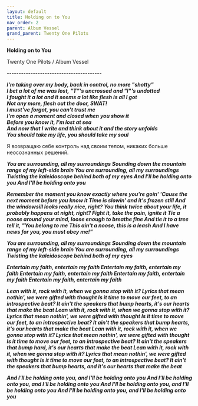 ```yaml
---  
layout: default  
title: Holding on to You  
nav_order: 2  
parent: Album Vessel  
grand_parent: Twenty One Pilots  
---  
```


**Holding on to You**
<p>
Twenty One Pilots / Album Vessel
</p>  
----------------------------------------

**_I'm taking over my body, back in control, no more "shotty"  
I bet a lot of me was lost, "T"'s uncrossed and "I"'s undotted  
I fought it a lot and it seems a lot like flesh is all I got  
Not any more, flesh out the door, SWAT!  
I must've forgot, you can't trust me  
I'm open a moment and closed when you show it  
Before you know it, I'm lost at sea  
And now that I write and think about it and the story unfolds  
You should take my life, you should take my soul_**  

Я возвращаю себе контроль над своим телом, никаких больше неосознанных решений.  


**_You are surrounding, all my surroundings
Sounding down the mountain range of my left-side brain
You are surrounding, all my surroundings
Twisting the kaleidoscope behind both of my eyes
And I'll be holding onto you
And I'll be holding onto you_**

**_Remember the moment you know exactly where you're goin'
'Cause the next moment before you know it
Time is slowin' and it's frozen still
And the windowsill looks really nice, right?
You think twice about your life, it probably happens at night, right?
Fight it, take the pain, ignite it
Tie a noose around your mind, loose enough to breathe fine
And tie it to a tree tell it, "You belong to me
This ain't a noose, this is a leash
And I have news for you, you must obey me!"_**

**_You are surrounding, all my surroundings
Sounding down the mountain range of my left-side brain
You are surrounding, all my surroundings
Twisting the kaleidoscope behind both of my eyes_**

**_Entertain my faith, entertain my faith
Entertain my faith, entertain my faith
Entertain my faith, entertain my faith
Entertain my faith, entertain my faith
Entertain my faith, entertain my faith_**

**_Lean with it, rock with it, when we gonna stop with it?
Lyrics that mean nothin', we were gifted with thought
Is it time to move our feet, to an introspective beat?
It ain't the speakers that bump hearts, it's our hearts that make the beat
Lean with it, rock with it, when we gonna stop with it?
Lyrics that mean nothin', we were gifted with thought
Is it time to move our feet, to an introspective beat?
It ain't the speakers that bump hearts, it's our hearts that make the beat
Lean with it, rock with it, when we gonna stop with it?
Lyrics that mean nothin', we were gifted with thought
Is it time to move our feet, to an introspective beat?
It ain't the speakers that bump hard, it's our hearts that make the beat
Lean with it, rock with it, when we gonna stop with it?
Lyrics that mean nothin', we were gifted with thought
Is it time to move our feet, to an introspective beat?
It ain't the speakers that bump hearts, and it's our hearts that make the beat_**

**_And I'll be holding onto you, and I'll be holding onto you
And I'll be holding onto you, and I'll be holding onto you
And I'll be holding onto you, and I'll be holding onto you
And I'll be holding onto you, and I'll be holding onto you_**
